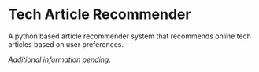 # Tech Article Recommender

A python based article recommender system that recommends online tech articles based on user preferences.

<i>Additional information pending.</i>